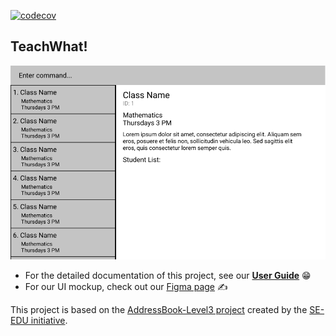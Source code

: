 [![codecov](https://codecov.io/gh/AY2122S2-CS2103T-W11-3/tp/branch/master/graph/badge.svg?token=Z9W4W1RD86)](https://codecov.io/gh/AY2122S2-CS2103T-W11-3/tp)

## TeachWhat!

![](docs/images/Ui.png)

* For the detailed documentation of this project, see our **[User Guide](https://ay2122s2-cs2103t-w11-3.github.io/tp/)** 😁
* For our UI mockup, check out our [Figma page](https://www.figma.com/file/k3XOdc4CVhhdSDkIS6Q6RU/TeachWhat?node-id=0%3A1) ✍️

This project is based on the [AddressBook-Level3 project](https://github.com/nus-cs2103-AY2122S2/tp) created by the [SE-EDU initiative](https://se-education.org).